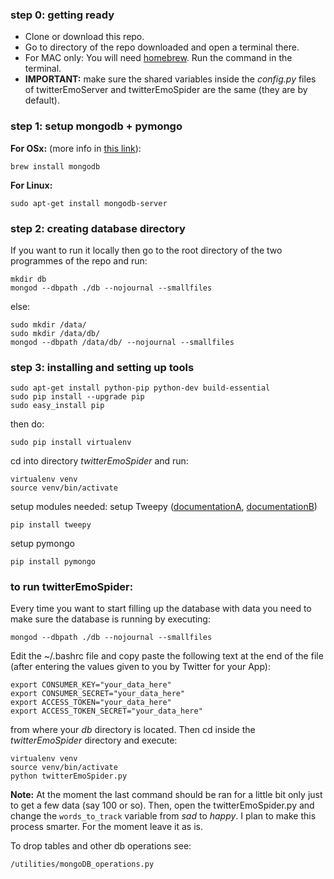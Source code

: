 ### step 0: getting ready
* Clone or download this repo.
* Go to directory of the repo downloaded and open a terminal there.
* For MAC only: You will need [homebrew](http://brew.sh/). Run the command in the terminal.
* __IMPORTANT:__ make sure the shared variables inside the _config.py_ files of twitterEmoServer and twitterEmoSpider are the same (they are by default).

### step 1: setup mongodb + pymongo
__For OSx:__ (more info in [this link](https://docs.mongodb.org/manual/tutorial/install-mongodb-on-os-x/)):
```
brew install mongodb
```
__For Linux:__
```
sudo apt-get install mongodb-server
```

### step 2: creating database directory
If you want to run it locally then go to the root directory of the two programmes of the repo and run:
```
mkdir db
mongod --dbpath ./db --nojournal --smallfiles
```
else:
```
sudo mkdir /data/
sudo mkdir /data/db/
mongod --dbpath /data/db/ --nojournal --smallfiles
```

### step 3: installing and setting up tools
```
sudo apt-get install python-pip python-dev build-essential
sudo pip install --upgrade pip
sudo easy_install pip
```
then do:
```
sudo pip install virtualenv
```
cd into directory _twitterEmoSpider_ and run:
```
virtualenv venv
source venv/bin/activate
```
setup modules needed:
setup Tweepy ([documentationA](http://www.tweepy.org/), [documentationB](https://github.com/tweepy/tweepy))
```
pip install tweepy
```
setup pymongo
```
pip install pymongo
```

### to run twitterEmoSpider:
Every time you want to start filling up the database with data you need to make sure the database is running by executing:
```
mongod --dbpath ./db --nojournal --smallfiles
```
Edit the ~/.bashrc file and copy paste the following text at the end of the file (after entering the values given to you by Twitter for your App):
```
export CONSUMER_KEY="your_data_here"
export CONSUMER_SECRET="your_data_here"
export ACCESS_TOKEN="your_data_here"
export ACCESS_TOKEN_SECRET="your_data_here"
```
from where your _db_ directory is located. Then cd inside the _twitterEmoSpider_ directory and execute:
```
virtualenv venv
source venv/bin/activate
python twitterEmoSpider.py
```
__Note:__ At the moment the last command should be ran for a little bit only just to get a few data (say 100 or so). Then, open the twitterEmoSpider.py and change the `words_to_track` variable from _sad_ to _happy_. I plan to make this process smarter. For the moment leave it as is.

To drop tables and other db operations see:
```
/utilities/mongoDB_operations.py
```
